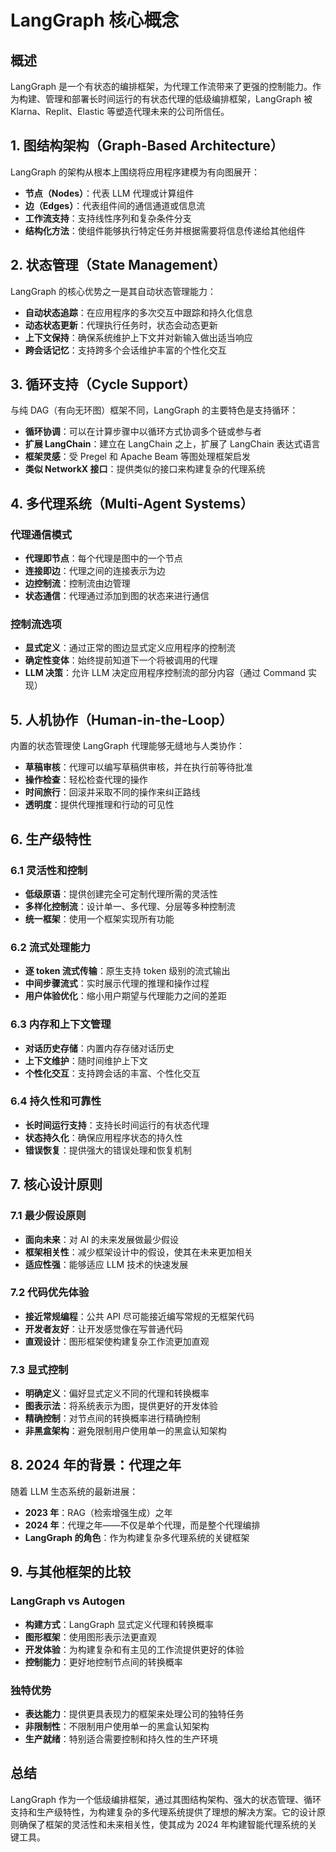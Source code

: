 # LangGraph 核心概念

## 概述
LangGraph 是一个有状态的编排框架，为代理工作流带来了更强的控制能力。作为构建、管理和部署长时间运行的有状态代理的低级编排框架，LangGraph 被 Klarna、Replit、Elastic 等塑造代理未来的公司所信任。

## 1. 图结构架构（Graph-Based Architecture）

LangGraph 的架构从根本上围绕将应用程序建模为有向图展开：

- **节点（Nodes）**：代表 LLM 代理或计算组件
- **边（Edges）**：代表组件间的通信通道或信息流
- **工作流支持**：支持线性序列和复杂条件分支
- **结构化方法**：使组件能够执行特定任务并根据需要将信息传递给其他组件

## 2. 状态管理（State Management）

LangGraph 的核心优势之一是其自动状态管理能力：

- **自动状态追踪**：在应用程序的多次交互中跟踪和持久化信息
- **动态状态更新**：代理执行任务时，状态会动态更新
- **上下文保持**：确保系统维护上下文并对新输入做出适当响应
- **跨会话记忆**：支持跨多个会话维护丰富的个性化交互

## 3. 循环支持（Cycle Support）

与纯 DAG（有向无环图）框架不同，LangGraph 的主要特色是支持循环：

- **循环协调**：可以在计算步骤中以循环方式协调多个链或参与者
- **扩展 LangChain**：建立在 LangChain 之上，扩展了 LangChain 表达式语言
- **框架灵感**：受 Pregel 和 Apache Beam 等图处理框架启发
- **类似 NetworkX 接口**：提供类似的接口来构建复杂的代理系统

## 4. 多代理系统（Multi-Agent Systems）

### 代理通信模式
- **代理即节点**：每个代理是图中的一个节点
- **连接即边**：代理之间的连接表示为边
- **边控制流**：控制流由边管理
- **状态通信**：代理通过添加到图的状态来进行通信

### 控制流选项
- **显式定义**：通过正常的图边显式定义应用程序的控制流
- **确定性变体**：始终提前知道下一个将被调用的代理
- **LLM 决策**：允许 LLM 决定应用程序控制流的部分内容（通过 Command 实现）

## 5. 人机协作（Human-in-the-Loop）

内置的状态管理使 LangGraph 代理能够无缝地与人类协作：

- **草稿审核**：代理可以编写草稿供审核，并在执行前等待批准
- **操作检查**：轻松检查代理的操作
- **时间旅行**：回滚并采取不同的操作来纠正路线
- **透明度**：提供代理推理和行动的可见性

## 6. 生产级特性

### 6.1 灵活性和控制
- **低级原语**：提供创建完全可定制代理所需的灵活性
- **多样化控制流**：设计单一、多代理、分层等多种控制流
- **统一框架**：使用一个框架实现所有功能

### 6.2 流式处理能力
- **逐 token 流式传输**：原生支持 token 级别的流式输出
- **中间步骤流式**：实时展示代理的推理和操作过程
- **用户体验优化**：缩小用户期望与代理能力之间的差距

### 6.3 内存和上下文管理
- **对话历史存储**：内置内存存储对话历史
- **上下文维护**：随时间维护上下文
- **个性化交互**：支持跨会话的丰富、个性化交互

### 6.4 持久性和可靠性
- **长时间运行支持**：支持长时间运行的有状态代理
- **状态持久化**：确保应用程序状态的持久性
- **错误恢复**：提供强大的错误处理和恢复机制

## 7. 核心设计原则

### 7.1 最少假设原则
- **面向未来**：对 AI 的未来发展做最少假设
- **框架相关性**：减少框架设计中的假设，使其在未来更加相关
- **适应性强**：能够适应 LLM 技术的快速发展

### 7.2 代码优先体验
- **接近常规编程**：公共 API 尽可能接近编写常规的无框架代码
- **开发者友好**：让开发感觉像在写普通代码
- **直观设计**：图形框架使构建复杂工作流更加直观

### 7.3 显式控制
- **明确定义**：偏好显式定义不同的代理和转换概率
- **图表示法**：将系统表示为图，提供更好的开发体验
- **精确控制**：对节点间的转换概率进行精确控制
- **非黑盒架构**：避免限制用户使用单一的黑盒认知架构

## 8. 2024 年的背景：代理之年

随着 LLM 生态系统的最新进展：

- **2023 年**：RAG（检索增强生成）之年
- **2024 年**：代理之年——不仅是单个代理，而是整个代理编排
- **LangGraph 的角色**：作为构建复杂多代理系统的关键框架

## 9. 与其他框架的比较

### LangGraph vs Autogen
- **构建方式**：LangGraph 显式定义代理和转换概率
- **图形框架**：使用图形表示法更直观
- **开发体验**：为构建复杂和有主见的工作流提供更好的体验
- **控制能力**：更好地控制节点间的转换概率

### 独特优势
- **表达能力**：提供更具表现力的框架来处理公司的独特任务
- **非限制性**：不限制用户使用单一的黑盒认知架构
- **生产就绪**：特别适合需要控制和持久性的生产环境

## 总结

LangGraph 作为一个低级编排框架，通过其图结构架构、强大的状态管理、循环支持和生产级特性，为构建复杂的多代理系统提供了理想的解决方案。它的设计原则确保了框架的灵活性和未来相关性，使其成为 2024 年构建智能代理系统的关键工具。